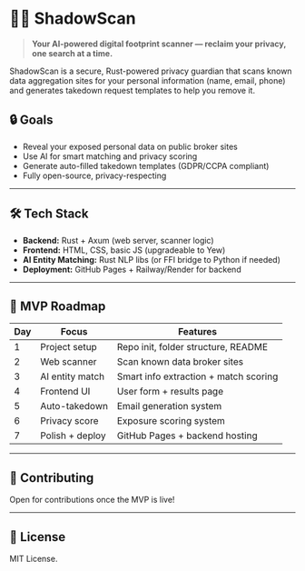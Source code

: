 # 🕵️‍♂️ ShadowScan

> **Your AI-powered digital footprint scanner — reclaim your privacy, one search at a time.**

ShadowScan is a secure, Rust-powered privacy guardian that scans known data aggregation sites for your personal information (name, email, phone) and generates takedown request templates to help you remove it.

## 🔒 Goals
- Reveal your exposed personal data on public broker sites
- Use AI for smart matching and privacy scoring
- Generate auto-filled takedown templates (GDPR/CCPA compliant)
- Fully open-source, privacy-respecting

---

## 🛠 Tech Stack
- **Backend:** Rust + Axum (web server, scanner logic)
- **Frontend:** HTML, CSS, basic JS (upgradeable to Yew)
- **AI Entity Matching:** Rust NLP libs (or FFI bridge to Python if needed)
- **Deployment:** GitHub Pages + Railway/Render for backend

---

## 📆 MVP Roadmap
| Day | Focus | Features |
|-----|-------|----------|
| 1 | Project setup | Repo init, folder structure, README |
| 2 | Web scanner | Scan known data broker sites |
| 3 | AI entity match | Smart info extraction + match scoring |
| 4 | Frontend UI | User form + results page |
| 5 | Auto-takedown | Email generation system |
| 6 | Privacy score | Exposure scoring system |
| 7 | Polish + deploy | GitHub Pages + backend hosting |

---

## 🤝 Contributing
Open for contributions once the MVP is live!

---

## 📄 License
MIT License.
